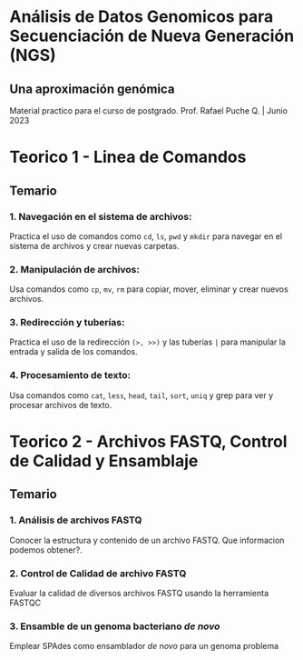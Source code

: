 # Análisis de Datos Genomicos para Secuenciación de Nueva Generación (NGS)
## Una aproximación genómica

Material practico para el curso de postgrado. Prof. Rafael Puche Q. | Junio 2023

# Teorico 1 - Linea de Comandos
## Temario

### 1. Navegación en el sistema de archivos: 
Practica el uso de comandos como `cd`, `ls`, `pwd` y `mkdir` para navegar en el sistema de archivos y crear nuevas carpetas.

### 2. Manipulación de archivos: 
Usa comandos como `cp`, `mv`, `rm` para copiar, mover, eliminar y crear nuevos archivos.

### 3. Redirección y tuberías: 
Practica el uso de la redirección `(>, >>)` y las tuberías `|` para manipular la entrada y salida de los comandos.

### 4. Procesamiento de texto: 
Usa comandos como `cat`, `less`, `head`, `tail`, `sort`, `uniq` y grep para ver y procesar archivos de texto.


# Teorico 2 - Archivos FASTQ, Control de Calidad y Ensamblaje
## Temario

### 1. Análisis de archivos FASTQ
Conocer la estructura y contenido de un archivo FASTQ. Que informacion podemos obtener?.

### 2. Control de Calidad de archivo FASTQ
Evaluar la calidad de diversos archivos FASTQ usando la herramienta FASTQC

### 3. Ensamble de un genoma bacteriano *de novo*
Emplear SPAdes como ensamblador *de novo* para un genoma problema
